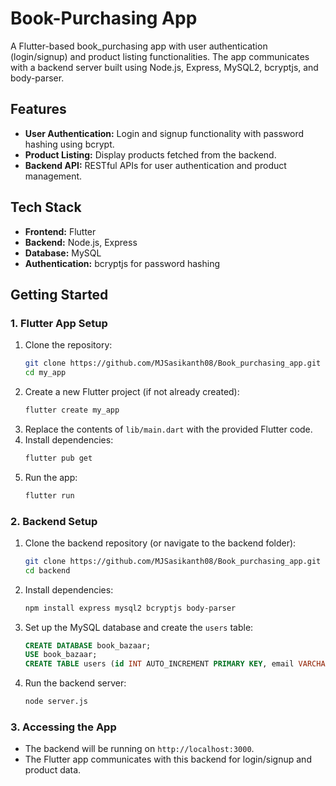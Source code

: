 # Book-Purchasing App

A Flutter-based book_purchasing app with user authentication (login/signup) and product listing functionalities. The app communicates with a backend server built using Node.js, Express, MySQL2, bcryptjs, and body-parser.

## Features
- **User Authentication:** Login and signup functionality with password hashing using bcrypt.
- **Product Listing:** Display products fetched from the backend.
- **Backend API:** RESTful APIs for user authentication and product management.

## Tech Stack
- **Frontend:** Flutter
- **Backend:** Node.js, Express
- **Database:** MySQL
- **Authentication:** bcryptjs for password hashing

## Getting Started

### 1. **Flutter App Setup**
1. Clone the repository:
   ```bash
   git clone https://github.com/MJSasikanth08/Book_purchasing_app.git
   cd my_app
   ```
2. Create a new Flutter project (if not already created):
   ```bash
   flutter create my_app
   ```
3. Replace the contents of `lib/main.dart` with the provided Flutter code.
4. Install dependencies:
   ```bash
   flutter pub get
   ```
5. Run the app:
   ```bash
   flutter run
   ```

### 2. **Backend Setup**
1. Clone the backend repository (or navigate to the backend folder):
   ```bash
   git clone https://github.com/MJSasikanth08/Book_purchasing_app.git
   cd backend
   ```
2. Install dependencies:
   ```bash
   npm install express mysql2 bcryptjs body-parser
   ```
3. Set up the MySQL database and create the `users` table:
   ```sql
   CREATE DATABASE book_bazaar;
   USE book_bazaar;
   CREATE TABLE users (id INT AUTO_INCREMENT PRIMARY KEY, email VARCHAR(255) NOT NULL UNIQUE, password VARCHAR(255) NOT NULL);
   ```
4. Run the backend server:
   ```bash
   node server.js
   ```

### 3. **Accessing the App**
- The backend will be running on `http://localhost:3000`.
- The Flutter app communicates with this backend for login/signup and product data.
